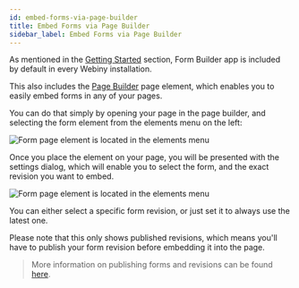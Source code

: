 ```yaml
---
id: embed-forms-via-page-builder
title: Embed Forms via Page Builder
sidebar_label: Embed Forms via Page Builder
---
```


As mentioned in the [Getting Started](/docs/webiny-apps/form-builder/getting-started) section, Form Builder app is included by default in every Webiny installation.

This also includes the [Page Builder](/docs/webiny-apps/page-builder/introduction) page element, which enables you to easily embed forms in any of your pages.

You can do that simply by opening your page in the page builder, and selecting the form element from the elements menu on the left:

![Form page element is located in the elements menu](/img/webiny-apps/form-builder/embed-forms-via-page-builder/menu-form-element.png)

Once you place the element on your page, you will be presented with the settings dialog, which will enable you to select the form, and the exact revision you want to embed.

![Form page element is located in the elements menu](/img/webiny-apps/form-builder/embed-forms-via-page-builder/settings-dialog.png)

You can either select a specific form revision, or just set it to always use the latest one.

Please note that this only shows published revisions, which means you'll have to publish your form revision before embedding it into the page.

> More information on publishing forms and revisions can be found [here](/docs/webiny-apps/form-builder/revisions-and-publishing).
